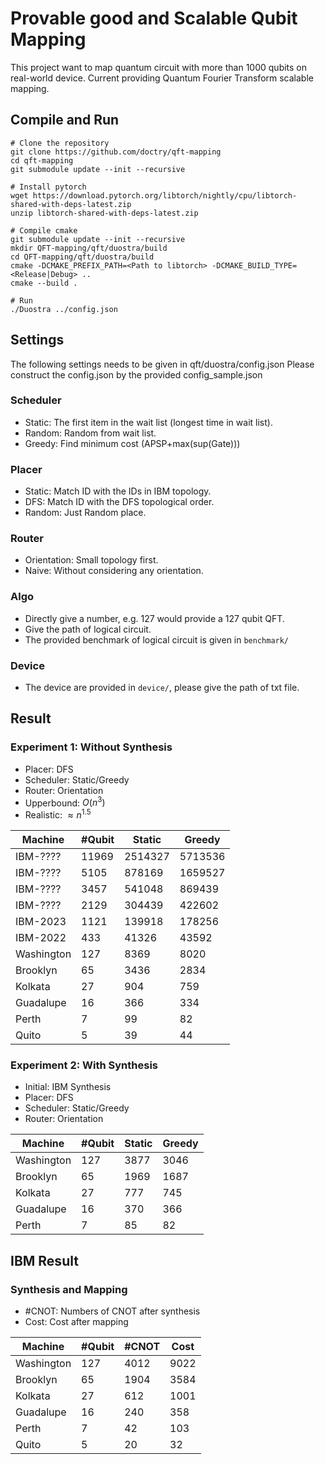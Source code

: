 # Provable good and Scalable Qubit Mapping
This project want to map quantum circuit with more than 1000 qubits on real-world device. Current providing Quantum Fourier Transform scalable mapping.

## Compile and Run
```bash=
# Clone the repository
git clone https://github.com/doctry/qft-mapping
cd qft-mapping
git submodule update --init --recursive

# Install pytorch
wget https://download.pytorch.org/libtorch/nightly/cpu/libtorch-shared-with-deps-latest.zip
unzip libtorch-shared-with-deps-latest.zip

# Compile cmake
git submodule update --init --recursive
mkdir QFT-mapping/qft/duostra/build
cd QFT-mapping/qft/duostra/build
cmake -DCMAKE_PREFIX_PATH=<Path to libtorch> -DCMAKE_BUILD_TYPE=<Release|Debug> ..
cmake --build .

# Run
./Duostra ../config.json
```

## Settings
The following settings needs to be given in qft/duostra/config.json
Please construct the config.json by the provided config_sample.json
### Scheduler
* Static:  The first item in the wait list (longest time in wait list).
* Random:  Random from wait list.
* Greedy:  Find minimum cost (APSP+max(sup(Gate)))
### Placer
* Static: Match ID with the IDs in IBM topology.
* DFS: Match ID with the DFS topological order.
* Random: Just Random place.
### Router
* Orientation: Small topology first.
* Naive: Without considering any orientation.
### Algo
* Directly give a number, e.g. 127 would provide a 127 qubit QFT.
* Give the path of logical circuit.
* The provided benchmark of logical circuit is given in  ``` benchmark/ ```
### Device
* The device are provided in  ``` device/ ```, please give the path of txt file.
## Result

### Experiment 1: Without Synthesis
* Placer: DFS
* Scheduler: Static/Greedy
* Router: Orientation
* Upperbound: $O(n^{3})$
* Realistic: $\approx n^{1.5}$

|  Machine   | #Qubit | Static | Greedy |
| ---------- | ------ | ------ | ------ |
| IBM-????   |  11969 | 2514327 | 5713536 |
| IBM-????   |   5105 |  878169 | 1659527 |
| IBM-????   |   3457 |  541048 |  869439 |
| IBM-????   |   2129 |  304439 |  422602 |
| IBM-2023   |   1121 | 139918 | 178256 |
| IBM-2022   |    433 |  41326 |  43592 |
| Washington |    127 |   8369 |   8020 |
| Brooklyn   |     65 |   3436 |   2834 |
| Kolkata    |     27 |    904 |    759 |
| Guadalupe  |     16 |    366 |    334 |
| Perth      |      7 |     99 |     82 |
| Quito      |      5 |     39 |     44 |

### Experiment 2: With Synthesis
* Initial: IBM Synthesis
* Placer: DFS
* Scheduler: Static/Greedy
* Router: Orientation

|  Machine   | #Qubit | Static | Greedy |
| ---------- | ------ | ------ | ------ |
| Washington |    127 |   3877 |   3046 |
| Brooklyn   |     65 |   1969 |   1687 |
| Kolkata    |     27 |    777 |    745 |
| Guadalupe  |     16 |    370 |    366 |
| Perth      |      7 |     85 |     82 |

## IBM Result
### Synthesis and Mapping

* #CNOT: Numbers of CNOT after synthesis
* Cost: Cost after mapping

| Machine    | #Qubit | #CNOT | Cost |
| --------   | ------ | ----- | ---- | 
| Washington |    127 |  4012 | 9022 | 
| Brooklyn   |     65 |  1904 | 3584 |
| Kolkata    |     27 |   612 | 1001 |
| Guadalupe  |     16 |   240 |  358 |
| Perth      |      7 |    42 |  103 |
| Quito      |      5 |    20 |   32 |
